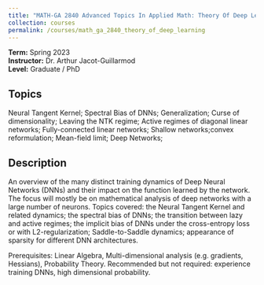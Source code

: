 ```yaml
---
title: "MATH-GA 2840 Advanced Topics In Applied Math: Theory Of Deep Learning"
collection: courses
permalink: /courses/math_ga_2840_theory_of_deep_learning
---
```


**Term:** Spring 2023  
**Instructor:** Dr. Arthur Jacot-Guillarmod  
**Level:** Graduate / PhD

## Topics

Neural Tangent Kernel; Spectral Bias of DNNs;
Generalization; Curse of dimensionality;
Leaving the NTK regime;
Active regimes of diagonal linear networks;
Fully-connected linear networks;
Shallow networks;convex reformulation;
Mean-field limit;
Deep Networks;



## Description

An overview of the many distinct training dynamics of Deep Neural Networks (DNNs) and their impact on the function learned by the network. The focus will mostly be on mathematical analysis of deep networks with a large number of neurons. Topics covered: the Neural Tangent Kernel and related dynamics; the spectral bias of DNNs; the transition between lazy and active regimes; the implicit bias of DNNs under the cross-entropy loss or with L2-regularization; Saddle-to-Saddle dynamics; appearance of sparsity for different DNN architectures. 

Prerequisites: Linear Algebra, Multi-dimensional analysis (e.g. gradients, Hessians), Probability Theory. Recommended but not required: experience training DNNs, high dimensional probability.
